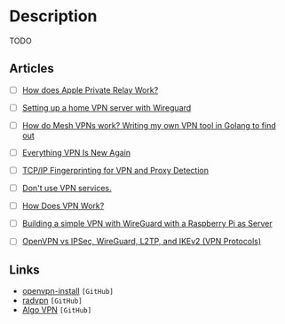 # Description

TODO


## Articles

- [ ] [How does Apple Private Relay Work?](https://matduggan.com/how-does-apple-private-relay-work/)
- [ ] [Setting up a home VPN server with Wireguard](https://mikkel.hoegh.org/2019/11/01/home-vpn-server-wireguard/)
- [ ] [How do Mesh VPNs work? Writing my own VPN tool in Golang to find out](https://www.samlewis.me/2021/07/creating-mesh-vpn-tool-for-fun/)
- [ ] [Everything VPN Is New Again](https://cacm.acm.org/magazines/2021/4/251363-everything-vpn-is-new-again/fulltext)
- [ ] [TCP/IP Fingerprinting for VPN and Proxy Detection](https://incolumitas.com/2021/03/13/tcp-ip-fingerprinting-for-vpn-and-proxy-detection/)
- [ ] [Don't use VPN services.](https://gist.github.com/joepie91/5a9909939e6ce7d09e29/)
- [ ] [How Does VPN Work?](https://kean.blog/post/networking-101)
- [ ] [Building a simple VPN with WireGuard with a Raspberry Pi as Server](https://snikt.net/blog/2020/01/29/building-a-simple-vpn-with-wireguard-with-a-raspberry-pi-as-server/)
- [ ] [OpenVPN vs IPSec, WireGuard, L2TP, and IKEv2 (VPN Protocols)](https://restoreprivacy.com/vpn/openvpn-ipsec-wireguard-l2tp-ikev2-protocols/)


## Links

- [openvpn-install](https://github.com/Nyr/openvpn-install) `[GitHub]`
- [radvpn](https://github.com/mehrdadrad/radvpn) `[GitHub]`
- [Algo VPN](https://github.com/trailofbits/algo) `[GitHub]`
